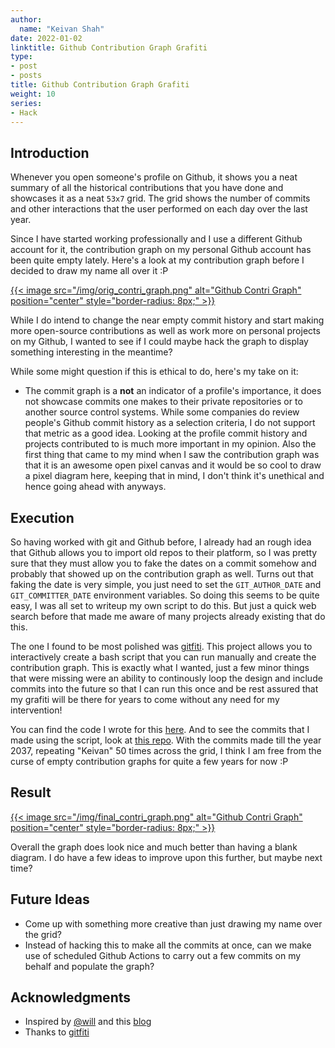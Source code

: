 ```yaml
---
author:
  name: "Keivan Shah"
date: 2022-01-02
linktitle: Github Contribution Graph Grafiti
type:
- post
- posts
title: Github Contribution Graph Grafiti
weight: 10
series:
- Hack
---
```



## Introduction

Whenever you open someone's profile on Github, it shows you a neat summary of all the historical contributions that you have done and showcases it as a neat `53x7` grid. The grid shows the number of commits and other interactions that the user performed on each day over the last year. 

Since I have started working professionally and I use a different Github account for it, the contribution graph on my personal Github account has been quite empty lately. Here's a look at my contribution graph before I decided to draw my name all over it :P

[{{< image src="/img/orig_contri_graph.png" alt="Github Contri Graph" position="center" style="border-radius: 8px;" >}}](https://github.com/keivan-shah)

While I do intend to change the near empty commit history and start making more open-source contributions as well as work more on personal projects on my Github, I wanted to see if I could maybe hack the graph to display something interesting in the meantime? 

While some might question if this is ethical to do, here's my take on it:
- The commit graph is a **not** an indicator of a profile's importance, it does not showcase commits one makes to their private repositories or to another source control systems. While some companies do review people's Github commit history as a selection criteria, I do not support that metric as a good idea. Looking at the profile commit history and projects contributed to is much more important in my opinion. Also the first thing that came to my mind when I saw the contribution graph was that it is an awesome open pixel canvas and it would be so cool to draw a pixel diagram here, keeping that in mind, I don't think it's unethical and hence going ahead with anyways.

## Execution

So having worked with git and Github before, I already had an rough idea that Github allows you to import old repos to their platform, so I was pretty sure that they must allow you to fake the dates on a commit somehow and probably that showed up on the contribution graph as well. Turns out that faking the date is very simple, you just need to set the `GIT_AUTHOR_DATE` and `GIT_COMMITTER_DATE` environment variables. So doing this seems to be quite easy, I was all set to writeup my own script to do this. But just a quick web search before that made me aware of many projects already existing that do this. 

The one I found to be most polished was [gitfiti](https://github.com/gelstudios/gitfiti). This project allows you to interactively create a bash script that you can run manually and create the contribution graph. This is exactly what I wanted, just a few minor things that were missing were an ability to continously loop the design and include commits into the future so that I can run this once and be rest assured that my grafiti will be there for years to come without any need for my intervention!

You can find the code I wrote for this [here](https://github.com/keivan-shah/gitfiti/tree/keivan_repeat). And to see the commits that I made using the script, look at [this repo](https://github.com/keivan-shah/githubProfileArt). With the commits made till the year 2037, repeating "Keivan" 50 times across the grid, I think I am free from the curse of empty contribution graphs for quite a few years for now :P

## Result

[{{< image src="/img/final_contri_graph.png" alt="Github Contri Graph" position="center" style="border-radius: 8px;" >}}](https://github.com/keivan-shah)

Overall the graph does look nice and much better than having a blank diagram. I do have a few ideas to improve upon this further, but maybe next time?

## Future Ideas

- Come up with something more creative than just drawing my name over the grid?
- Instead of hacking this to make all the commits at once, can we make use of scheduled Github Actions to carry out a few commits on my behalf and populate the graph?


## Acknowledgments

- Inspired by [@will](https://github.com/will) and this [blog](https://bd808.com/blog/2013/04/17/hacking-github-contributions-calendar/)
- Thanks to [gitfiti](https://github.com/gelstudios/gitfiti)
